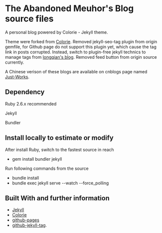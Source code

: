 # The Abandoned Meuhor's Blog source files

A personal blog powered by Colorie - Jekyll theme.

 Theme were forked from [Colorie](https://github.com/ronv/colorie). Removed jekyll-seo-tag plugin from origin gemfile, for Github page do not support this plugin yet, which cause the tag link in posts corrupted. Instead, switch to plugin-free jekyll technics to manage tags from [longqian's blog](http://longqian.me/2017/02/09/github-jekyll-tag/). Removed feed button from origin source currently.

A Chinese verison of these blogs are available on cnblogs page named [Just-Works](https://www.cnblogs.com/Just-Works/).
## Dependency

Ruby 2.6.x recommended

Jekyll

Bundler

## Install locally to estimate or modify

After install Ruby, switch to the fastest source in reach

- gem install bundler jekyll

Run following commands from the source

- bundle install 
- bundle exec jekyll serve --watch --force_polling

## Built With and further information

* [Jekyll](https://jekyllrb.com/)
* [Colorie](https://github.com/ronv/colorie)
* [github-pages](https://pages.github.com/)
* [github-jekyll-tag](http://longqian.me/2017/02/09/github-jekyll-tag/).

